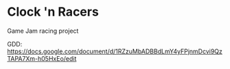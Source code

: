 # Clock 'n Racers
Game Jam racing project

GDD:
https://docs.google.com/document/d/1RZzuMbADBBdLmY4yFPjnmDcvi9QzTAPA7Xm-h05HxEo/edit
